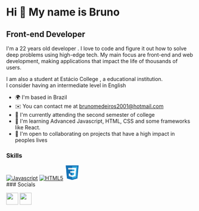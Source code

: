 Hi 👋 My name is Bruno
==========================

Front-end Developer
-----------------------------

I'm a 22 years old developer . I love to code and figure it out how to solve deep problems using high-edge tech. My main focus are front-end and web development, making applications that impact the life of thousands of users.

I am also a student at Estácio College , a educational institution. <br>
I consider having an intermediate level in English

* 🌍  I'm based in Brazil
* ✉️  You can contact me at [brunomedeiros2001@hotmail.com](mailto:brunomedeiros2001@hotmail.com)
* 🚀  I'm currently attending the second semester of college
* 🧠  I'm learning Advanced Javascript, HTML, CSS and some frameworks like React.
* 🤝  I'm open to collaborating on projects that have a high impact in peoples lives

### Skills

<p align="left">
<a href="https://developer.mozilla.org/en-US/docs/Web/JavaScript" target="_blank" rel="noreferrer"><img src="https://raw.githubusercontent.com/danielcranney/readme-generator/main/public/icons/skills/javascript-colored.svg" width="36" height="36" alt="Javascript" /></a>
<a href="https://developer.mozilla.org/en-US/docs/Glossary/HTML5" target="_blank" rel="noreferrer"><img src="https://raw.githubusercontent.com/danielcranney/readme-generator/main/public/icons/skills/html5-colored.svg" width="36" height="36" alt="HTML5" /></a>
<img src="https://raw.githubusercontent.com/devicons/devicon/master/icons/css3/css3-original.svg" alt="icone-css3" style="width: 40px">
  <br>
### Socials

<p align="left"> <a href="https://github.com/BrunoMedeiros01" target="_blank" rel="noreferrer"><img src="https://raw.githubusercontent.com/danielcranney/readme-generator/main/public/icons/socials/github-dark.svg" width="32" height="32" /></a> <a href="www.linkedin.com/in/bruno-medeiros-36b2b9256" target="_blank" rel="noreferrer"><img src="https://raw.githubusercontent.com/danielcranney/readme-generator/main/public/icons/socials/linkedin.svg" width="32" height="32" /></a </p>
